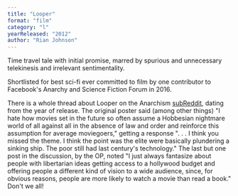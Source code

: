 ```yaml
---
title: "Looper"
format: "film"
category: "l"
yearReleased: "2012"
author: "Rian Johnson"
---
```

Time travel tale with initial promise, marred by spurious  and unnecessary telekinesis and irrelevant sentimentality.

Shortlisted for best sci-fi ever committed to film by one  contributor to Facebook's Anarchy and Science Fiction Forum in 2016.

There is a whole thread about Looper on the  Anarchism <a href="https://www.reddit.com/r/Anarchism/comments/13h38o/looper/"> subReddit</a>, dating from the year of release. The original poster said (among  other things) "I hate how movies set in the future so often assume a Hobbesian  nightmare world of all against all in the absence of law and order and reinforce  this assumption for average moviegoers," getting a response ". . . I think you  missed the theme. I think the point was the elite were basically plundering a  sinking ship. The poor still had last century's technology." The last but one  post in the discussion, by the OP, noted "I just always fantasize about people  with libertarian ideas getting access to a hollywood budget and offering people  a different kind of vision to a wide audience, since, for obvious reasons,  people are more likely to watch a movie than read a book." Don't we all!
